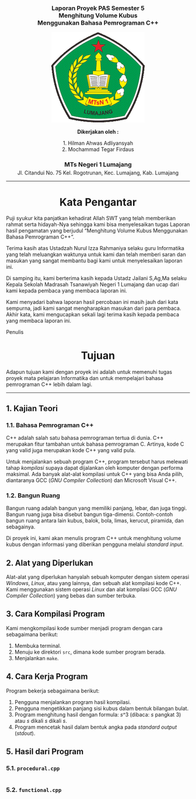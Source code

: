 <center><h3>

Laporan Proyek PAS Semester 5\
Menghitung Volume Kubus\
Menggunakan Bahasa Pemrograman C++

</h3></center>

<center>

![Lambang MTs Negeri 1 Lumajang](./logo_mtsn.gif)

</center>

<center>

**Dikerjakan oleh :**

1\. Hilman Ahwas Adliyansyah\
2\. Mochammad Tegar Firdaus

</center>

<center>

<h3 style="margin-bottom:0.25em">MTs Negeri 1 Lumajang</h3>
<address style="font-style:normal">Jl. Citandui No. 75 Kel. Rogotrunan, Kec. Lumajang, Kab. Lumajang</address>

</center>

------------------------------------------------------------------

<center>

# Kata Pengantar

</center>

Puji syukur kita panjatkan kehadirat Allah SWT yang telah memberikan rahmat serta hidayah-Nya sehingga kami bisa menyelesaikan tugas Laporan hasil pengamatan yang berjudul “Menghitung Volume Kubus Menggunakan Bahasa Pemrograman C++”. 

Terima kasih atas  Ustadzah Nurul Izza Rahmaniya selaku guru Informatika yang telah meluangkan waktunya untuk kami dan telah memberi saran dan masukan yang sangat membantu bagi kami untuk menyelesaikan laporan ini.

Di samping itu, kami berterima kasih kepada Ustadz Jailani S,Ag,Ma selaku Kepala Sekolah Madrasah Tsanawiyah Negeri 1 Lumajang dan ucap dari kami kepada pembaca yang membaca laporan ini.

Kami menyadari bahwa laporan hasil percobaan ini masih jauh dari kata sempurna, jadi kami sangat mengharapkan masukan dari para pembaca. Akhir kata, kami mengucapkan sekali lagi terima kasih kepada pembaca yang membaca laporan ini.

Penulis


<center>

# Tujuan

</center>

Adapun tujuan kami dengan proyek ini adalah untuk memenuhi tugas proyek mata pelajaran Informatika dan untuk mempelajari bahasa pemrograman C++ lebih dalam lagi.

------------------------------------------------------------------

## 1. Kajian Teori

### 1.1. Bahasa Pemrograman C++

C++ adalah salah satu bahasa pemrograman tertua di dunia. C++ merupakan fitur tambahan untuk bahasa pemrograman C. Artinya, kode C yang valid juga merupakan kode C++ yang valid pula.

Untuk menjalankan sebuah program C++, program tersebut harus melewati tahap _kompilasi_ supaya dapat dijalankan oleh komputer dengan performa maksimal. Ada banyak alat-alat kompilasi untuk C++ yang bisa Anda pilih, diantaranya GCC (_GNU Compiler Collection_) dan Microsoft Visual C++.

### 1.2. Bangun Ruang

Bangun ruang adalah bangun yang memiliki panjang, lebar, dan juga tinggi. Bangun ruang juga bisa disebut bangun tiga-dimensi. Contoh-contoh bangun ruang antara lain kubus, balok, bola, limas, kerucut, piramida, dan sebagainya.

Di proyek ini, kami akan menulis program C++ untuk menghitung volume kubus dengan informasi yang diberikan pengguna melalui _standard input_.

## 2. Alat yang Diperlukan

Alat-alat yang diperlukan hanyalah sebuah komputer dengan sistem operasi _Windows_, _Linux_, atau yang lainnya, dan sebuah alat kompilasi kode C++. Kami menggunakan sistem operasi _Linux_ dan alat kompilasi GCC (_GNU Compiler Collection_) yang bebas dan sumber terbuka.

## 3. Cara Kompilasi Program

Kami mengkompilasi kode sumber menjadi program dengan cara sebagaimana berikut:

1. Membuka terminal.
2. Menuju ke direktori `src`, dimana kode sumber program berada.
3. Menjalankan `make`.


## 4. Cara Kerja Program

Program bekerja sebagaimana berikut:

1. Pengguna menjalankan program hasil kompilasi.
2. Pengguna mengetikkan panjang sisi kubus dalam bentuk bilangan bulat.
3. Program menghitung hasil dengan formula: _s_^3 (dibaca: _s_ pangkat 3) atau _s_ dikali _s_ dikali _s_.
4. Program mencetak hasil dalam bentuk angka pada _standard output_ (_stdout_).

## 5. Hasil dari Program

### 5.1. `procedural.cpp`

```
```

### 5.2. `functional.cpp`

```
```
